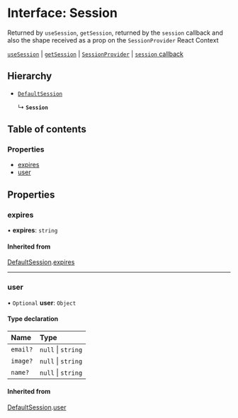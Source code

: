 # Interface: Session

Returned by `useSession`, `getSession`, returned by the `session` callback
and also the shape received as a prop on the `SessionProvider` React Context

[`useSession`](https://next-auth.js.org/getting-started/client#usesession) |
[`getSession`](https://next-auth.js.org/getting-started/client#getsession) |
[`SessionProvider`](https://next-auth.js.org/getting-started/client#sessionprovider) |
[`session` callback](https://next-auth.js.org/configuration/callbacks#jwt-callback)

## Hierarchy

- [`DefaultSession`](DefaultSession.md)

  ↳ **`Session`**

## Table of contents

### Properties

- [expires](Session.md#expires)
- [user](Session.md#user)

## Properties

### expires

• **expires**: `string`

#### Inherited from

[DefaultSession](DefaultSession.md).[expires](DefaultSession.md#expires)

___

### user

• `Optional` **user**: `Object`

#### Type declaration

| Name | Type |
| :------ | :------ |
| `email?` | ``null`` \| `string` |
| `image?` | ``null`` \| `string` |
| `name?` | ``null`` \| `string` |

#### Inherited from

[DefaultSession](DefaultSession.md).[user](DefaultSession.md#user)
